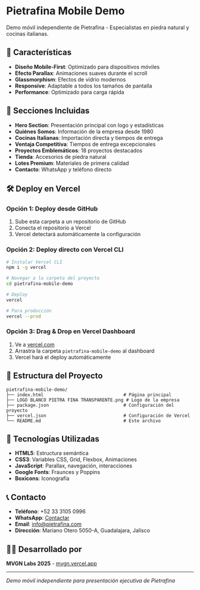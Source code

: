 # Pietrafina Mobile Demo

Demo móvil independiente de Pietrafina - Especialistas en piedra natural y cocinas italianas.

## 🚀 Características

- **Diseño Mobile-First**: Optimizado para dispositivos móviles
- **Efecto Parallax**: Animaciones suaves durante el scroll
- **Glassmorphism**: Efectos de vidrio modernos
- **Responsive**: Adaptable a todos los tamaños de pantalla
- **Performance**: Optimizado para carga rápida

## 📱 Secciones Incluidas

- **Hero Section**: Presentación principal con logo y estadísticas
- **Quiénes Somos**: Información de la empresa desde 1980
- **Cocinas Italianas**: Importación directa y tiempos de entrega
- **Ventaja Competitiva**: Tiempos de entrega excepcionales
- **Proyectos Emblemáticos**: 18 proyectos destacados
- **Tienda**: Accesorios de piedra natural
- **Lotes Premium**: Materiales de primera calidad
- **Contacto**: WhatsApp y teléfono directo

## 🛠️ Deploy en Vercel

### Opción 1: Deploy desde GitHub
1. Sube esta carpeta a un repositorio de GitHub
2. Conecta el repositorio a Vercel
3. Vercel detectará automáticamente la configuración

### Opción 2: Deploy directo con Vercel CLI
```bash
# Instalar Vercel CLI
npm i -g vercel

# Navegar a la carpeta del proyecto
cd pietrafina-mobile-demo

# Deploy
vercel

# Para producción
vercel --prod
```

### Opción 3: Drag & Drop en Vercel Dashboard
1. Ve a [vercel.com](https://vercel.com)
2. Arrastra la carpeta `pietrafina-mobile-demo` al dashboard
3. Vercel hará el deploy automáticamente

## 📁 Estructura del Proyecto

```
pietrafina-mobile-demo/
├── index.html                              # Página principal
├── LOGO BLANCO PIETRA FINA TRANSPARENTE.png # Logo de la empresa
├── package.json                            # Configuración del proyecto
├── vercel.json                             # Configuración de Vercel
└── README.md                               # Este archivo
```

## 🎨 Tecnologías Utilizadas

- **HTML5**: Estructura semántica
- **CSS3**: Variables CSS, Grid, Flexbox, Animaciones
- **JavaScript**: Parallax, navegación, interacciones
- **Google Fonts**: Fraunces y Poppins
- **Boxicons**: Iconografía

## 📞 Contacto

- **Teléfono**: +52 33 3105 0996
- **WhatsApp**: [Contactar](https://wa.me/523331050996)
- **Email**: info@pietrafina.com
- **Dirección**: Mariano Otero 5050-A, Guadalajara, Jalisco

## 👨‍💻 Desarrollado por

**MVGN Labs 2025** - [mvgn.vercel.app](https://mvgn.vercel.app)

---

*Demo móvil independiente para presentación ejecutiva de Pietrafina*
